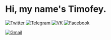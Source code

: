 # Hi, my name's Timofey.

[![Twitter](https://img.shields.io/badge/-@Akset045-white.svg?logo=twitter&amp;style=for-the-badge)](https://twitter.com/akset045)
[![Telegram](https://img.shields.io/badge/-@Akset045-white.svg?logo=telegram&amp;style=for-the-badge)](https://t.me/akset045)
[![VK](https://img.shields.io/badge/-@Akset045-white.svg?logo=vk&logoColor=blue&amp;style=for-the-badge)](http://vk.com/akset045)
[![Facebook](https://img.shields.io/badge/-@Akset045-white.svg?logo=facebook&logoColor=blue&amp;style=for-the-badge)](http://fb.com/akset045)

[![Gmail](https://img.shields.io/badge/-@Akset045-white.svg?logo=gmail&logoColor=red&amp;style=for-the-badge)](akset045@gmail.com)
